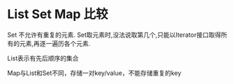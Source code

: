 # List Set Map 比较

Set 不允许有重复的元素. Set取元素时,没法说取第几个,只能以Iterator接口取得所有的元素,再逐一遍历各个元素.

List表示有先后顺序的集合

Map与List和Set不同，存储一对key/value，不能存储重复的key
